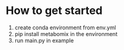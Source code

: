 # How to get started
1) create conda environment from env.yml
2) pip install metabomix in the environment
3) run main.py in example
